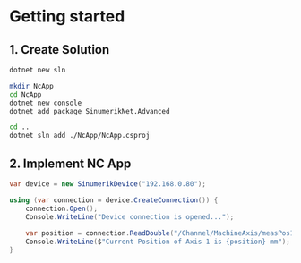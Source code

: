 # Getting started

## 1. Create Solution

```bash
dotnet new sln

mkdir NcApp
cd NcApp
dotnet new console
dotnet add package SinumerikNet.Advanced

cd ..
dotnet sln add ./NcApp/NcApp.csproj

```

## 2. Implement NC App

```csharp
var device = new SinumerikDevice("192.168.0.80");

using (var connection = device.CreateConnection()) {
    connection.Open();
    Console.WriteLine("Device connection is opened...");
    
    var position = connection.ReadDouble("/Channel/MachineAxis/measPos1[u1, 1]");
    Console.WriteLine($"Current Position of Axis 1 is {position} mm");
}
```
